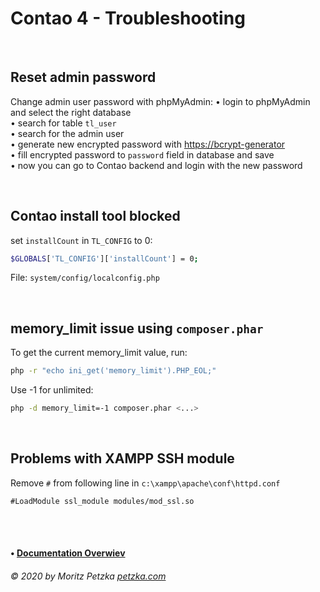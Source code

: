 # Contao 4 - Troubleshooting

<br>

## Reset admin password

Change admin user password with phpMyAdmin:
• login to phpMyAdmin and select the right database<br>
• search for table `tl_user`<br>
• search for the admin user<br>
• generate new encrypted password with [https://bcrypt-generator](https://bcrypt-generator.com/) <br>
• fill encrypted password to `password` field in database and save<br>
• now you can go to Contao backend and login with the new password<br>

<br>

## Contao install tool blocked

set `installCount` in `TL_CONFIG` to 0:
```bash
$GLOBALS['TL_CONFIG']['installCount'] = 0;
```
File: `system/config/localconfig.php`

<br>

## memory_limit issue using `composer.phar`

To get the current memory_limit value, run:
```bash
php -r "echo ini_get('memory_limit').PHP_EOL;"
```

Use -1 for unlimited: 
```bash
php -d memory_limit=-1 composer.phar <...>
```

<br>

## Problems with XAMPP SSH module

Remove `#` from following line in `c:\xampp\apache\conf\httpd.conf `
```
#LoadModule ssl_module modules/mod_ssl.so
```
<br>

<br>

#### • [Documentation Overwiev](../..//README.md)

######  © 2020 by Moritz Petzka [petzka.com](https://petzka.com) 

